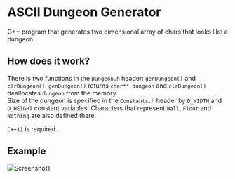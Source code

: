 # ASCII Dungeon Generator
C++ program that generates two dimensional array of chars that looks like a dungeon. 

## How does it work?
There is two functions in the `Dungeon.h` header: `genDungeon()` and `clrDungeon()`. `genDungeon()` returns `char** dungeon` and `clrDungeon()` deallocates `dungeon` from the memory.  
Size of the dungeon is specified in the `Constants.h` header by `D_WIDTH` and `D_HEIGHT` constant variables. Characters that represent `Wall`, `Floor` and `Nothing` are also defined there.  
  
`C++11` is required.

## Example
![Screenshot1](https://github.com/7Y3RPXK3ETDCNRDD/dungeon_generator/blob/screenshots/Screenshots/example.png)
